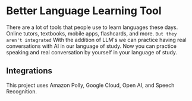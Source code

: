 # Better Language Learning Tool
There are a lot of tools that people use to learn languages these days. Online tutors, textbooks, mobile apps, flashcards, and more. 
`But they aren't integrated`
With the addition of LLM's we can practice having real conversations with AI in our language of study. 
Now you can practice speaking and real conversation by yourself in your language of study. 
## Integrations
This project uses Amazon Polly, Google Cloud, Open AI, and Speech Recognition.
